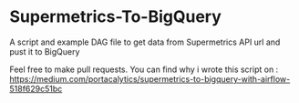 # Supermetrics-To-BigQuery
A script and example DAG file to get data from Supermetrics API url and pust it to BigQuery

Feel free to make pull requests.
You can find why i wrote this script on : https://medium.com/portacalytics/supermetrics-to-bigquery-with-airflow-518f629c51bc
